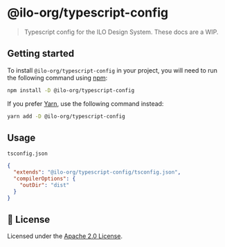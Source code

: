 # @ilo-org/typescript-config

> Typescript config for the ILO Design System. These docs are a WIP.

## Getting started

To install `@ilo-org/typescript-config` in your project, you will need to run the
following command using [npm](https://www.npmjs.com/):

```bash
npm install -D @ilo-org/typescript-config
```

If you prefer [Yarn](https://yarnpkg.com/en/), use the following command
instead:

```bash
yarn add -D @ilo-org/typescript-config
```

## Usage

`tsconfig.json`

```json
{
  "extends": "@ilo-org/typescript-config/tsconfig.json",
  "compilerOptions": {
    "outDir": "dist"
  }
}
```

## 📝 License

Licensed under the [Apache 2.0 License](/LICENSE).

